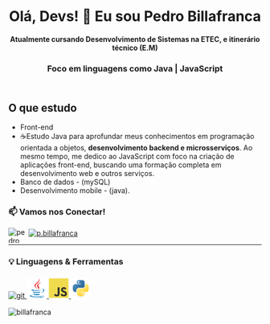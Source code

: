 <!DOCTYPE html>
<html lang="pt">
<head>
  <meta charset="UTF-8">
  <meta name="viewport" content="width=device-width, initial-scale=1.0">
  
</head>
<body>

<header>
  <h1>Olá, Devs! 👋 Eu sou Pedro Billafranca</h1>
   <h4>Atualmente cursando Desenvolvimento de Sistemas na ETEC, e itinerário técnico (E.M)</h4>
  <h3>Foco em linguagens como Java | JavaScript</h3>
</header>

<section>
  <h2>O que estudo</h2>
  <ul>
    <li>Front-end</li>
    <li>☕Estudo Java para aprofundar meus conhecimentos em programação orientada a objetos, <b>desenvolvimento backend e microsserviços</b>. Ao mesmo tempo, me dedico ao JavaScript com foco na criação de aplicações front-end, buscando uma formação completa em desenvolvimento web e outros serviços.</li>
    <li>Banco de dados - (mySQL) </li>
    <li>Desenvolvimento mobile - (java).</li>
  </ul>
</section>

<section>
  <h3>📫 Vamos nos Conectar!</h3>
  <p align="left">
<a href="https://linkedin.com/in/pedro billafranca" target="blank"><img align="left" src="https://raw.githubusercontent.com/rahuldkjain/github-profile-readme-generator/master/src/images/icons/Social/linked-in-alt.svg" alt="pedro billafranca" height="30" width="40" /></a>
  <a href="https://instagram.com/p.billafranca" target="blank"><img align="center" src="https://raw.githubusercontent.com/rahuldkjain/github-profile-readme-generator/master/src/images/icons/Social/instagram.svg" alt="p.billafranca" height="30" width="40" /></a>
</p>

  </div>
</section>


<section class="technologies">
  <hr>
  <h3>💡 Linguagens & Ferramentas</h3>
  <div>
   <h3 align="left"></h3>
    <p align="left"> <a href="https://git-scm.com/" target="_blank" rel="noreferrer"> <img src="https://www.vectorlogo.zone/logos/git-scm/git-scm-icon.svg" alt="git" width="40" height="40"/> </a> <a href="https://www.java.com" target="_blank" rel="noreferrer"> <img src="https://raw.githubusercontent.com/devicons/devicon/master/icons/java/java-original.svg" alt="java" width="40" height="40"/> </a> <a href="https://developer.mozilla.org/en-US/docs/Web/JavaScript" target="_blank" rel="noreferrer"> <img src="https://raw.githubusercontent.com/devicons/devicon/master/icons/javascript/javascript-original.svg" alt="javascript" width="40" height="40"/> </a> <a href="https://www.python.org" target="_blank" rel="noreferrer"> <img src="https://raw.githubusercontent.com/devicons/devicon/master/icons/python/python-original.svg" alt="python" width="40" height="40"/> </a> </p>


<p><img align="center" src="https://github-readme-stats.vercel.app/api/top-langs?username=billafranca&show_icons=true&theme=dark&locale=en&layout=compact" alt="billafranca" /></p>
